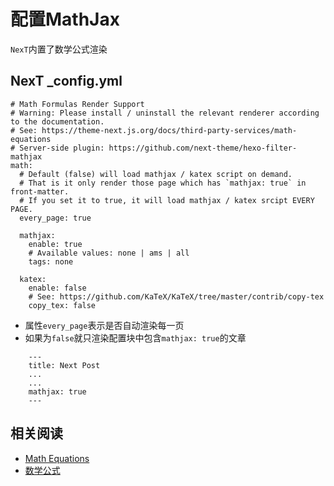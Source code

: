 # 配置MathJax

`NexT`内置了数学公式渲染

## NexT _config.yml

```
# Math Formulas Render Support
# Warning: Please install / uninstall the relevant renderer according to the documentation.
# See: https://theme-next.js.org/docs/third-party-services/math-equations
# Server-side plugin: https://github.com/next-theme/hexo-filter-mathjax
math:
  # Default (false) will load mathjax / katex script on demand.
  # That is it only render those page which has `mathjax: true` in front-matter.
  # If you set it to true, it will load mathjax / katex srcipt EVERY PAGE.
  every_page: true

  mathjax:
    enable: true
    # Available values: none | ams | all
    tags: none

  katex:
    enable: false
    # See: https://github.com/KaTeX/KaTeX/tree/master/contrib/copy-tex
    copy_tex: false
```

* 属性`every_page`表示是否自动渲染每一页
* 如果为`false`就只渲染配置块中包含`mathjax: true`的文章

```
    ---
    title: Next Post
    ...
    ...
    mathjax: true
    ---
```

## 相关阅读

* [Math Equations](https://theme-next.js.org/docs/third-party-services/math-equations.html?highlight=mathjax)
* [数学公式](https://github.com/theme-next/hexo-theme-next/blob/master/docs/zh-CN/MATH.md)